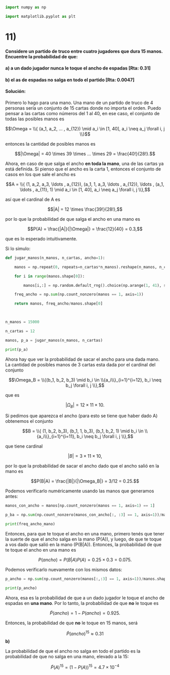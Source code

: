 ```python
import numpy as np

import matplotlib.pyplot as plt
```

# 11)

#### Considere un partido de truco entre cuatro jugadores que dura 15 manos. Encuentre la probabilidad de que:



#### a) a un dado jugador nunca le toque el ancho de espadas [Rta: 0.31]



#### b) el as de espadas no salga en todo el partido [Rta: 0.0047]
#### Solución:



Primero lo hago para una mano. Una mano de un partido de truco de 4 personas sería un conjunto de 15 cartas donde no importa el orden. Puedo pensar a las cartas como números del 1 al 40, en ese caso, el conjunto de todas las posibles manos es

$$\Omega = \\{ (a_1, a_2, ... , a_{12}) \mid a_i \in [1, 40], a_i \neq a_j \forall i, j \\}$$

entonces la cantidad de posibles manos es

$$|\Omega| = 40 \times 39 \times ... \times 29 = \frac{40!}{28!}.$$



Ahora, en caso de que salga el ancho **en toda la mano**, una de las cartas ya está definida. Si pienso que el ancho es la carta 1, entonces el conjunto de casos en los que sale el ancho es

$$A = \\{ (1, a_2, a_3, \ldots , a_{12}), (a_1, 1, a_3, \ldots , a_{12}), \ldots , (a_1, \ldots , a_{11}, 1) \mid a_i \in [1, 40], a_i \neq a_j \forall i, j \\},$$

así que el cardinal de A es

$$|A| = 12 \times \frac{39!}{28!},$$

por lo que la probabilidad de que salga el ancho en una mano es

$$P(A) = \frac{|A|}{|\Omega|} = \frac{12}{40} = 0.3,$$

que es lo esperado intuitivamente.



Si lo simulo:
```python
def jugar_manos(n_manos, n_cartas, ancho=1):

    manos = np.repeat(0, repeats=n_cartas*n_manos).reshape(n_manos, n_cartas)

    for i in range(manos.shape[0]):

        manos[i,:] = np.random.default_rng().choice(np.arange(1, 41), size=12, replace=False)

    freq_ancho = np.sum(np.count_nonzero(manos == 1, axis=1))

    return manos, freq_ancho/manos.shape[0]

        

n_manos = 15000

n_cartas = 12

manos, p_a = jugar_manos(n_manos, n_cartas)

print(p_a)
```

Ahora hay que ver la probabilidad de sacar el ancho para una dada mano. La cantidad de posibles manos de 3 cartas esta dada por el cardinal del conjunto

$$\Omega_B = \\{(b_1, b_2, b_3) \mid b_i \in \\{a_i\\}_{i=1}^{i=12}, b_i \neq b_j \forall i, j \\},$$

que es 

$$|\Omega_B| = 12 \times 11 \times 10.$$



Si pedimos que aparezca el ancho (para esto se tiene que haber dado A) obtenemos el conjunto

$$B = \\{ (1, b_2, b_3), (b_1, 1, b_3), (b_1, b_2, 1) \mid b_i \in \\{a_i\\}_{i=1}^{i=11}, b_i \neq b_j \forall i, j \\},$$

que tiene cardinal 

$$|B| = 3 \times 11 \times 10,$$

por lo que la probabilidad de sacar el ancho dado que el ancho salió en la mano es

$$P(B|A) = \frac{|B|}{|\Omega_B|} = 3/12 = 0.25.$$



Podemos verificarlo numéricamente usando las manos que generamos antes:
```python
manos_con_ancho = manos[np.count_nonzero(manos == 1, axis=1) == 1]

p_ba = np.sum(np.count_nonzero(manos_con_ancho[:, :3] == 1, axis=1))/manos_con_ancho.shape[0]

print(freq_ancho_mano)
```

Entonces, para que te toque el ancho en una mano, primero tenés que tener la suerte de que el ancho salga en la mano (P(A)), y luego, de que te toque a vos dado que salió en la mano (P(B|A)). Entonces, la probabilidad de que te toque el ancho en una mano es

$$P(ancho) = P(B|A)P(A) = 0.25 \times 0.3 = 0.075.$$



Podemos verificarlo nuevamente con los mismos datos:
```python
p_ancho = np.sum(np.count_nonzero(manos[:,:3] == 1, axis=1))/manos.shape[0]

print(p_ancho)
```

Ahora, esa es la probabilidad de que a un dado jugador le toque el ancho de espadas en **una mano**. Por lo tanto, la probabilidad de que **no** le toque es 

$$\tilde{P}(ancho)=1 - P(ancho) = 0.925.$$

Entonces, la probabilidad de que **no** le toque en 15 manos, será

$$\tilde{P}(ancho)^{15} \approx 0.31$$
**b)**

La probabilidad de que el ancho no salga en todo el partido es la probabilidad de que no salga en una mano, elevado a la 15:

$$\tilde{P}(A)^{15} = (1 - P(A))^{15} = 4.7 \times 10^{-4}$$
